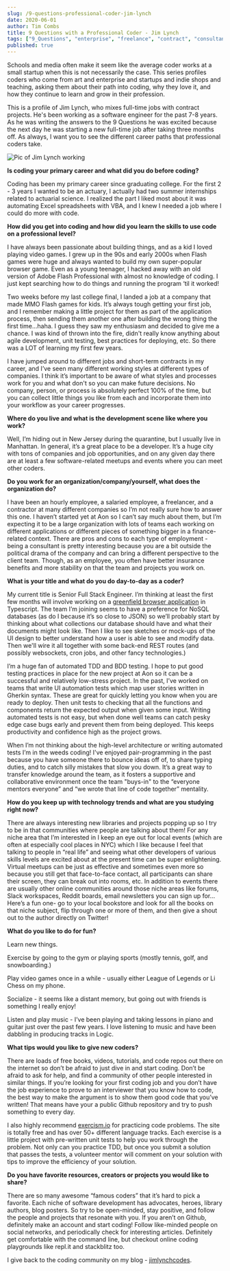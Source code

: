 ```yaml
---
slug: /9-questions-professional-coder-jim-lynch
date: 2020-06-01
author: Tim Combs
title: 9 Questions with a Professional Coder - Jim Lynch
tags: ["9_Questions", "enterprise", "freelance", "contract", "consultant"]
published: true
---
```


Schools and media often make it seem like the average coder works at a small startup when this is not necessarily the case. This series profiles coders who come from art and enterprise and startups and indie shops and teaching, asking them about their path into coding, why they love it, and how they continue to learn and grow in their profession.

This is a profile of Jim Lynch, who mixes full-time jobs with contract projects. He's  been working as a software engineer for the past 7-8 years. As he was writing the answers to the 9 Questions he was excited because the next day he was starting a new full-time job after taking three months off. As always, I want you to see the different career paths that professional coders take.

![Pic of Jim Lynch working](../images/2020.06.01_jim_lynch_9_questions/jim-lynch-action.png "Pic of Jim Lynch working")

**Is coding your primary career and what did you do before coding?**

Coding has been my primary career since graduating college. For the first 2 - 3 years I wanted to be an actuary, I actually had two summer internships related to actuarial science. I realized the part I liked most about it was automating Excel spreadsheets with VBA, and I knew I needed a job where I could do more with code.


**How did you get into coding and how did you learn the skills to use code on a professional level?**

I have always been passionate about building things, and as a kid I loved playing video games. I grew up in the 90s and early 2000s when Flash games were huge and always wanted to build my own super-popular browser game. Even as a young teenager, I hacked away with an old version of Adobe Flash Professional with almost no knowledge of coding. I just kept searching how to do things and running the program ‘til it worked!

Two weeks before my last college final, I landed a job at a company that made MMO Flash games for kids. It’s always tough getting your first job, and I remember making a little project for them as part of the application process, then sending them another one after building the wrong thing the first time...haha. I guess they saw my enthusiasm and decided to give me a chance. I was kind of thrown into the fire, didn't really know anything about agile development, unit testing, best practices for deploying, etc. So there was a LOT of learning my first few years.

I have jumped around to different jobs and short-term contracts in my career, and I’ve seen many different working styles at different types of companies. I think it’s important to be aware of what styles and processes work for you and what don't so you can make future decisions. No company, person, or process is absolutely perfect 100% of the time, but you can collect little things you like from each and incorporate them into your workflow as your career progresses.


**Where do you live and what is the development scene like where you work?**

Well, I’m hiding out in New Jersey during the quarantine, but I usually live in Manhattan. In general, it’s a great place to be a developer. It’s a huge city with tons of companies and job opportunities, and on any given day there are at least a few software-related meetups and events where you can meet other coders.  


**Do you work for an organization/company/yourself, what does the organization do?**

I have been an hourly employee, a salaried employee, a freelancer, and a contractor at many different companies so I’m not really sure how to answer this one. I haven’t started yet at Aon so I can’t say much about them, but I’m expecting it to be a large organization with lots of teams each working on different applications or different pieces of something bigger in a finance-related context. There are pros and cons to each type of employment - being a consultant is pretty interesting because you are a bit outside the political drama of the company and can bring a different perspective to the client team. Though, as an employee, you often have better insurance benefits and more stability on that the team and projects you work on.


**What is your title and what do you do day-to-day as a coder?**

My current title is Senior Full Stack Engineer. I’m thinking at least the first few months will involve working on a [greenfield browser application](https://techterms.com/definition/greenfield "definition of greenfield browser application") in Typescript. The team I’m joining seems to have a preference for NoSQL databases (as do I because it’s so close to JSON) so we’ll probably start by thinking about what collections our database should have and what their documents might look like. Then I like to see sketches or mock-ups of the UI design to better understand how a user is able to see and modify data. Then we'll wire it all together with some back-end REST routes (and possibly websockets, cron jobs, and other fancy technologies.)

I’m a huge fan of automated TDD and BDD testing. I hope to put good testing practices in place for the new project at Aon so it can be a successful and relatively low-stress project. In the past, I’ve worked on teams that write UI automation tests which map user stories written in Gherkin syntax. These are great for quickly letting you know when you are ready to deploy. Then unit tests to checking that all the functions and components return the expected output when given some input. Writing automated tests is not easy, but when done well teams can catch pesky edge case bugs early and prevent them from being deployed. This keeps productivity and confidence high as the project grows. 

When I’m not thinking about the high-level architecture or writing automated tests I’m in the weeds coding! I've enjoyed pair-programming in the past because you have someone there to bounce ideas off of, to share typing duties, and to catch silly mistakes that slow you down. It’s a great way to transfer knowledge around the team, as it fosters a supportive and collaborative environment once the team "buys-in" to the “everyone mentors everyone” and “we wrote that line of code together” mentality.

**How do you keep up with technology trends and what are you studying right now?**

There are always interesting new libraries and projects popping up so I try to be in that communities where people are talking about them! For any niche area that I’m interested in I keep an eye out for local events (which are often at especially cool places in NYC) which I like because I feel that talking to people in “real life” and seeing what other developers of various skills levels are excited about at the present time can be super enlightening. Virtual meetups can be just as effective and sometimes even more so because you still get that face-to-face contact, all participants can share their screen, they can break out into rooms, etc. In addition to events there are usually other online communities around those niche areas like forums, Slack workspaces, Reddit boards, email newsletters you can sign up for... Here’s a fun one- go to your local bookstore and look for all the books on that niche subject, flip through one or more of them, and then give a shout out to the author directly on Twitter! 


**What do you like to do for fun?**

Learn new things.

Exercise by going to the gym or playing sports (mostly tennis, golf, and snowboarding.)

Play video games once in a while - usually either League of Legends or Li Chess on my phone.

Socialize - it seems like a distant memory, but going out with friends is something I really enjoy!

Listen and play music - I’ve been playing and taking lessons in piano and guitar just over the past few years. I love listening to music and have been dabbling in producing tracks in Logic.

**What tips would you like to give new coders?**

There are loads of free books, videos, tutorials, and code repos out there on the internet so don’t be afraid to just dive in and start coding. Don’t be afraid to ask for help, and find a community of other people interested in similar things. If you’re looking for your first coding job and you don’t have the job experience to prove to an interviewer that you know how to code, the best way to make the argument is to show them good code that you’ve written! That means have your a public Github repository and try to push something to every day.

I also highly recommend [exercism.io](https://exercism.io/ "exercism.io website") for practicing code problems. The site is totally free and has over 50+ different language tracks. Each exercise is a little project with pre-written unit tests to help you work through the problem. Not only can you practice TDD, but once you submit a solution that passes the tests, a volunteer mentor will comment on your solution with tips to improve the efficiency of your solution.


**Do you have favorite resources, creators or projects you would like to share?**

There are so many awesome “famous coders” that it’s hard to pick a favorite. Each niche of software development has advocates, heroes, library authors, blog posters. So try to be open-minded, stay positive, and follow the people and projects that resonate with you. If you aren’t on Github, definitely make an account and start coding! Follow like-minded people on social networks, and periodically check for interesting articles. Definitely get comfortable with the command line, but checkout online coding playgrounds like repl.it and stackblitz too.

I give back to the coding community on my blog -  [jimlynchcodes](http://www.jimlynchcodes.com/ "jimlynchcodes blog").